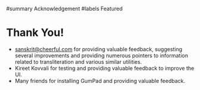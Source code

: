 ﻿#summary Acknowledgement
#labels Featured

# Thank You! #

  * sanskrit@cheerful.com for providing valuable feedback, suggesting several improvements and providing numerous pointers to information related to transliteration and various similar utilities.
  * Kireet Kovvali for testing and providing valuable feedback to improve the UI.
  * Many friends for installing GumPad and providing valuable feedback.